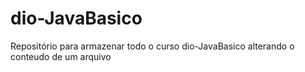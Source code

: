# dio-JavaBasico
Repositório para armazenar todo o curso dio-JavaBasico
alterando o conteudo de um arquivo
